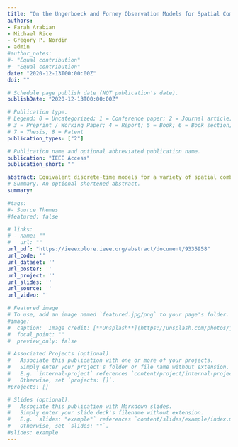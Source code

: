 ```yaml
---
title: "On the Ungerboeck and Forney Observation Models for Spatial Combining And Their Application to 5G Millimeter-Wave Bands"
authors:
- Farah Arabian 
- Michael Rice
- Gregory P. Nordin
- admin
#author_notes:
#- "Equal contribution"
#- "Equal contribution"
date: "2020-12-13T00:00:00Z"
doi: ""

# Schedule page publish date (NOT publication's date).
publishDate: "2020-12-13T00:00:00Z"

# Publication type.
# Legend: 0 = Uncategorized; 1 = Conference paper; 2 = Journal article;
# 3 = Preprint / Working Paper; 4 = Report; 5 = Book; 6 = Book section;
# 7 = Thesis; 8 = Patent
publication_types: ["2"]

# Publication name and optional abbreviated publication name.
publication: "IEEE Access"
publication_short: ""

abstract: Equivalent discrete-time models for a variety of spatial combining techniques operating in a frequency-selective multipath fading channel are derived. The equivalent discrete-time models are used to perform computer simulations of the post-equalizer bit error rate over a frequency-selective multipath channel whose derivation preserved polarization state information. Two sets of computer simulations were performed. In the first set, the performance of co-located cross-polarized antenna elements was investigated. The results showed that maximum likelihood combining maximizes polarization diversity, but that maximum ratio combining and selection combining were very competitive in the case where the cross-polarized antennas produce one strong channel and a relatively weak channel. Elliptical combining, using a 90° hybrid coupler, produced the worst results. The second set of simulations used a combination of spatial and cross-polarized antenna elements, for a total of eight antenna elements. The simulation results showed that maximum likelihood combining was best, followed by maximum ratio combining, equal gain combining, and selection combining. Again, elliptical combining was the worst, leading to the conclusion that other combining techniques are preferred in frequency-selective fading environments.
# Summary. An optional shortened abstract.
summary:

#tags:
#- Source Themes
#featured: false

# links:
# - name: ""
#   url: ""
url_pdf: "https://ieeexplore.ieee.org/abstract/document/9335958"
url_code: ''
url_dataset: ''
url_poster: ''
url_project: ''
url_slides: ''
url_source: ''
url_video: ''

# Featured image
# To use, add an image named `featured.jpg/png` to your page's folder. 
#image:
#  caption: 'Image credit: [**Unsplash**](https://unsplash.com/photos/jdD8gXaTZsc)'
#  focal_point: ""
#  preview_only: false

# Associated Projects (optional).
#   Associate this publication with one or more of your projects.
#   Simply enter your project's folder or file name without extension.
#   E.g. `internal-project` references `content/project/internal-project/index.md`.
#   Otherwise, set `projects: []`.
#projects: []

# Slides (optional).
#   Associate this publication with Markdown slides.
#   Simply enter your slide deck's filename without extension.
#   E.g. `slides: "example"` references `content/slides/example/index.md`.
#   Otherwise, set `slides: ""`.
#slides: example
---
```

